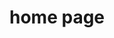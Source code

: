 <!DOCTYPE html>
<html lang="en">
<head>
    <meta charset="UTF-8">
    <meta http-equiv="X-UA-Compatible" content="IE=edge">
    <meta name="viewport" content="width=device-width, initial-scale=1.0">
    
        
</head>
<body>
    <h1 class="name momen">home page</h1>
</body>
</html>
